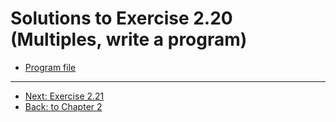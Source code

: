 # Solutions to Exercise 2.20 (Multiples, write a program)

-   [Program file](e02_20.cpp)

---

-   [Next: Exercise 2.21](02_21.md)
-   [Back: to Chapter 2](README.md)
